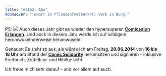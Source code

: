 ```yaml
---
title: "#3162: Aha"
mouseover: "Tuwort in Pflanzenfresserkot: Verb in Dung."
---
```


PS: 
<img src="http://www.comic-salon.de/daten/pics/Logo_2014.gif">
Auch dieses Jahr gibt es wieder den hypersuperen <strong><a href="http://www.comic-salon.de/">Comicsalon Erlangen</a></strong>. Und auch in diesem Jahr werde ich auf selbigem herumwuselnderweise herumwuseln. 

Genauer: Es sieht so aus, als würde ich am Freitag, <strong>20.06.2014</strong> von <strong>16 bis 18 Uhr</strong> am Stand der <a href="https://www.facebook.com/comicsolidarity"><strong>Comic Solidarity</strong></a> herumsitzen und signieren - inklusive Fredbuch, Zottelhaar und Hihi!gesicht. 

Ich freue mich sehr darauf - und vor allem auf euch. 


